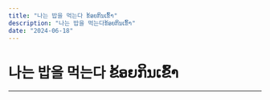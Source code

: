 ```yaml
---
title: "나는 밥을 먹는다 ຂ້ອຍກິນເຂົ້າ"
description: "나는 밥을 먹는다ຂ້ອຍກິນເຂົ້າ"
date: "2024-06-18"
---
```


# 나는 밥을 먹는다 ຂ້ອຍກິນເຂົ້າ

---
